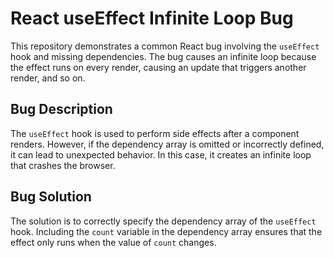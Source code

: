 # React useEffect Infinite Loop Bug
This repository demonstrates a common React bug involving the `useEffect` hook and missing dependencies. The bug causes an infinite loop because the effect runs on every render, causing an update that triggers another render, and so on.

## Bug Description
The `useEffect` hook is used to perform side effects after a component renders.  However, if the dependency array is omitted or incorrectly defined, it can lead to unexpected behavior. In this case, it creates an infinite loop that crashes the browser.

## Bug Solution
The solution is to correctly specify the dependency array of the `useEffect` hook.  Including the `count` variable in the dependency array ensures that the effect only runs when the value of `count` changes.